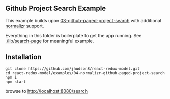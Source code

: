Github Project Search Example
--------------------------------------------------------
This example builds upon [03-github-paged-project-search](./03-github-paged-project-search) with additional [normalizr](https://github.com/paularmstrong/normalizr) support.

Everything in this folder is boilerplate to get the app running.  See [./lib/search-page](./lib/search-page) for meaningful example.


## Installation
```
git clone https://github.com/jhudson8/react-redux-model.git
cd react-redux-model/examples/04-normalizr-github-paged-project-search
npm i
npm start
```
browse to [http://localhost:8080/search](http://localhost:8080/search)
